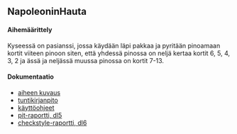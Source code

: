 ## NapoleoninHauta

#### Aihemäärittely

Kyseessä on pasianssi, jossa käydään läpi pakkaa ja pyritään pinoamaan 
kortit viiteen pinoon siten, että yhdessä pinossa on neljä kertaa 
kortit 6, 5, 4, 3, 2 ja ässä ja neljässä muussa pinossa on kortit 7-13.

#### Dokumentaatio

- [aiheen kuvaus](Dokumentointi/Aihemaarittely.md)
- [tuntikirjanpito](Dokumentointi/Tuntikirjanpito.md)
- [käyttöohjeet](Dokumentointi/Kayttoohjeet.md)
- [pit-raportti, dl5](https://htmlpreview.github.io/?https://github.com/dukeyli/NapoleoninHauta/blob/master/Dokumentointi/pit/201701082337/index.html)
- [checkstyle-raportti, dl6](https://htmlpreview.github.io/?https://github.com/dukeyli/NapoleoninHauta/blob/master/Dokumentointi/checkstyle/site5/checkstyle.html)

